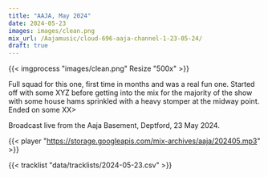 ```yaml
---
title: "AAJA, May 2024"
date: 2024-05-23
images: images/clean.png
mix_url: /Aajamusic/cloud-696-aaja-channel-1-23-05-24/
draft: true
---
```


{{< imgprocess "images/clean.png" Resize "500x" >}}

Full squad for this one, first time in months and was a real fun one. Started off with some XYZ before getting into
the mix for the majority of the show with some house hams sprinkled with a heavy stomper at the midway point.
Ended on some XX>

Broadcast live from the Aaja Basement, Deptford, 23 May 2024.

{{< player "https://storage.googleapis.com/mix-archives/aaja/202405.mp3" >}}

{{< tracklist "data/tracklists/2024-05-23.csv" >}}

